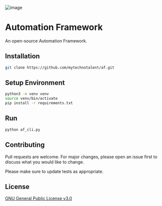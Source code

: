 ![image](https://github.com/mytechnotalent/Automation-Framework/blob/main/Automation%20Framework.png?raw=true)

# Automation Framework
An open-source Automation Framework.

## Installation
```bash
git clone https://github.com/mytechnotalent/af.git
```

## Setup Environment
```bash
python3 -m venv venv
source venv/bin/activate
pip install -r requirements.txt
```

## Run
```bash
python af_cli.py
```

## Contributing
Pull requests are welcome. For major changes, please open an issue first to discuss what you would like to change.

Please make sure to update tests as appropriate.

## License
[GNU General Public License v3.0](https://www.gnu.org/licenses/gpl-3.0.en.html)
